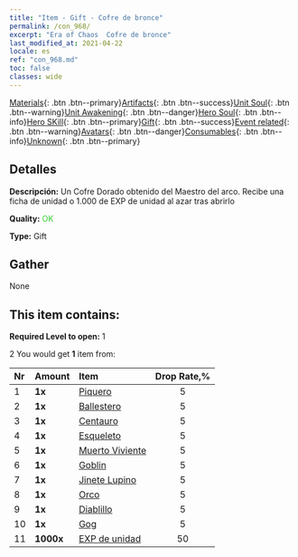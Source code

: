 ```yaml
---
title: "Item - Gift - Cofre de bronce"
permalink: /con_968/
excerpt: "Era of Chaos  Cofre de bronce"
last_modified_at: 2021-04-22
locale: es
ref: "con_968.md"
toc: false
classes: wide
---
```

 [Materials](/ItemsES/){: .btn .btn--primary}[Artifacts](/ItemsES/Artifacts/){: .btn .btn--success}[Unit Soul](/ItemsES/UnitSoul/){: .btn .btn--warning}[Unit Awakening](/ItemsES/UnitAwakening/){: .btn .btn--danger}[Hero Soul](/ItemsES/HeroSoul/){: .btn .btn--info}[Hero SKill](/ItemsES/HeroSkill/){: .btn .btn--primary}[Gift](/ItemsES/Gift/){: .btn .btn--success}[Event related](/ItemsES/Events/){: .btn .btn--warning}[Avatars](/ItemsES/Avatars/){: .btn .btn--danger}[Consumables](/ItemsES/Consumables/){: .btn .btn--info}[Unknown](/ItemsES/Unknown/){: .btn .btn--primary}

## Detalles
 **Descripción:** Un Cofre Dorado obtenido del Maestro del arco. Recibe una ficha de unidad o 1.000 de EXP de unidad al azar tras abrirlo

 **Quality:** <span style="color: #32CD32">OK</span>

 **Type:** Gift

## Gather

  None

## This item contains:

 **Required Level to open:** 1

 2 You would get **1** item  from:

  | Nr | Amount |     Item    | Drop Rate,% |
  |:---|:-------|:------------|:---------:|
  | 1 |  **1x** | [Piquero](/es/Items/unt_190/) | 5 | 
  | 2 |  **1x** | [Ballestero](/es/Items/unt_191/) | 5 | 
  | 3 |  **1x** | [Centauro](/es/Items/unt_199/) | 5 | 
  | 4 |  **1x** | [Esqueleto](/es/Items/unt_208/) | 5 | 
  | 5 |  **1x** | [Muerto Viviente](/es/Items/unt_209/) | 5 | 
  | 6 |  **1x** | [Goblin](/es/Items/unt_217/) | 5 | 
  | 7 |  **1x** | [Jinete Lupino](/es/Items/unt_218/) | 5 | 
  | 8 |  **1x** | [Orco](/es/Items/unt_219/) | 5 | 
  | 9 |  **1x** | [Diablillo](/es/Items/unt_226/) | 5 | 
  | 10 |  **1x** | [Gog](/es/Items/unt_227/) | 5 | 
  | 11 |  **1000x** | [EXP de unidad](/es/Items/con_902/) | 50 | 
